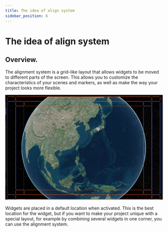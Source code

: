 ```yaml
---
title: The idea of align system
sidebar_position: 6
---
```


# The idea of align system

## Overview.

The alignment system is a grid-like layout that allows widgets to be moved to different parts of the screen. This allows you to customize the characteristics of your scenes and markers, as well as make the way your project looks more flexible.

![image](./img/0.png)

Widgets are placed in a default location when activated. This is the best location for the widget, but if you want to make your project unique with a special layout, for example by combining several widgets in one corner, you can use the alignment system.

